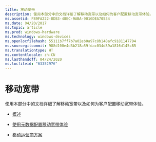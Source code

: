 ```yaml
---
title: 移动宽带
description: 使用本部分中的文档详细了解移动宽带以及如何为客户配置移动宽带体验。
ms.assetid: F89FA222-8DB3-48EC-9ABA-9016DEA70534
ms.date: 04/20/2017
ms.topic: article
ms.prod: windows-hardware
ms.technology: windows-devices
ms.openlocfilehash: 55111b7ff7b7a02eb0a97c8b148afc9181147794
ms.sourcegitcommit: 988d100e4d3b218a59fdac034d39a1816d145c85
ms.translationtype: HT
ms.contentlocale: zh-CN
ms.lasthandoff: 04/24/2020
ms.locfileid: "63352976"
---
```

# <a name="mobile-broadband"></a>移动宽带


使用本部分中的文档详细了解移动宽带以及如何为客户配置移动宽带体验。

-   [概述](overview-b-mb.md)

-   [使用元数据配置移动宽带体验](using-metadata-to-configure-mobile-broadband-experiences.md)

-   [移动运营商方案](mobile-operator-scenarios-b-mb.md)

 

 





